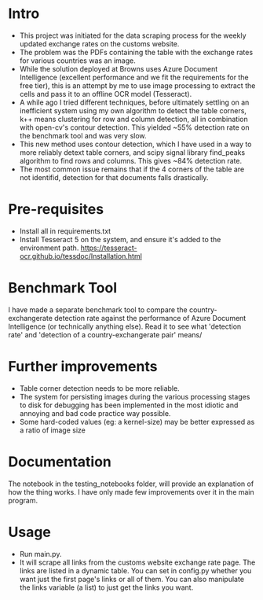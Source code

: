 # Intro
- This project was initiated for the data scraping process for the weekly updated exchange rates on the customs website.
- The problem was the PDFs containing the table with the exchange rates for various countries was an image. 
- While the solution deployed at Browns uses Azure Document Intelligence (excellent performance and we fit the requirements for the free tier), this is an attempt by me to use image processing to extract the cells and pass it to an offline OCR model (Tesseract).
- A while ago I tried different techniques, before ultimately settling on an inefficient system using my own algorithm to detect the table corners, k++ means clustering for row and column detection, all in combination with open-cv's contour detection. This yielded ~55% detection rate on the benchmark tool and was very slow.
- This new method uses contour detection, which I have used in a way to more reliably detext table corners, and scipy signal library find_peaks algorithm to find rows and columns. This gives ~84% detection rate.
- The most common issue remains that if the 4 corners of the table are not identifid, detection for that documents falls drastically.

# Pre-requisites
- Install all in requirements.txt
- Install Tesseract 5 on the system, and ensure it's added to the environment path. https://tesseract-ocr.github.io/tessdoc/Installation.html

# Benchmark Tool
I have made a separate benchmark tool to compare the country-exchangerate detection rate against the performance of Azure Document Intelligence (or technically anything else). Read it to see what 'detection rate' and 'detection of a country-exchangerate pair' means/

# Further improvements
- Table corner detection needs to be more reliable.
- The system for persisting images during the various processing stages to disk for debugging has been implemented in the most idiotic and annoying and bad code practice way possible.
- Some hard-coded values (eg: a kernel-size) may be better expressed as a ratio of image size

# Documentation
The notebook in the testing_notebooks folder, will provide an explanation of how the thing works. I have only made few improvements over it in the main program.

# Usage
- Run main.py.
- It will scrape all links from the customs website exchange rate page. The links are listed in a dynamic table. You can set in config.py whether you want just the first page's links or all of them. You can also manipulate the links variable (a list) to just get the links you want.
